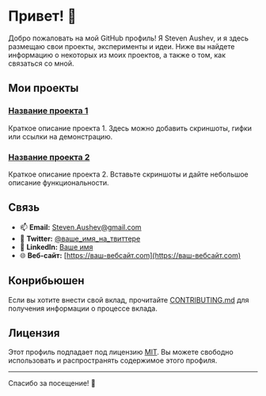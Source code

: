 # Привет! 👋

Добро пожаловать на мой GitHub профиль! Я Steven Aushev, и я здесь размещаю свои проекты, эксперименты и идеи. Ниже вы найдете информацию о некоторых из моих проектов, а также о том, как связаться со мной.

## Мои проекты

### [Название проекта 1](ссылка-на-проект-1)
Краткое описание проекта 1. Здесь можно добавить скриншоты, гифки или ссылки на демонстрацию.

### [Название проекта 2](ссылка-на-проект-2)
Краткое описание проекта 2. Вставьте скриншоты и дайте небольшое описание функциональности.

## Связь

- 📫 **Email:** Steven.Aushev@gmail.com
- 📱 **Twitter:** [@ваше_имя_на_твиттере](https://twitter.com/ваше_имя_на_твиттере)
- 💼 **LinkedIn:** [Ваше имя](https://www.linkedin.com/in/ваше-имя-на-линкедине)
- 🌐 **Веб-сайт:** [https://ваш-вебсайт.com](https://ваш-вебсайт.com)

## Конрибьюшен

Если вы хотите внести свой вклад, прочитайте [CONTRIBUTING.md](ссылка-на-файл-вклада) для получения информации о процессе вклада.

## Лицензия

Этот профиль подпадает под лицензию [MIT](ссылка-на-файл-лицензии). Вы можете свободно использовать и распространять содержимое этого профиля.

---
Спасибо за посещение! 🌟
